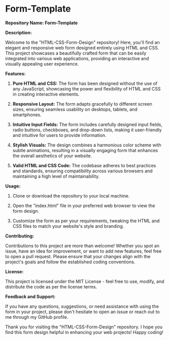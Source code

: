 # Form-Template
**Repository Name: Form-Template**

**Description:**

Welcome to the "HTML-CSS-Form-Design" repository! Here, you'll find an elegant and responsive web form designed entirely using HTML and CSS. This project showcases a beautifully crafted form that can be easily integrated into various web applications, providing an interactive and visually appealing user experience.

**Features:**

1. **Pure HTML and CSS:** The form has been designed without the use of any JavaScript, showcasing the power and flexibility of HTML and CSS in creating interactive elements.

2. **Responsive Layout:** The form adapts gracefully to different screen sizes, ensuring seamless usability on desktops, tablets, and smartphones.

3. **Intuitive Input Fields:** The form includes carefully designed input fields, radio buttons, checkboxes, and drop-down lists, making it user-friendly and intuitive for users to provide information.

4. **Stylish Visuals:** The design combines a harmonious color scheme with subtle animations, resulting in a visually engaging form that enhances the overall aesthetics of your website.

5. **Valid HTML and CSS Code:** The codebase adheres to best practices and standards, ensuring compatibility across various browsers and maintaining a high level of maintainability.

**Usage:**

1. Clone or download the repository to your local machine.

2. Open the "index.html" file in your preferred web browser to view the form design.

3. Customize the form as per your requirements, tweaking the HTML and CSS files to match your website's style and branding.

**Contributing:**

Contributions to this project are more than welcome! Whether you spot an issue, have an idea for improvement, or want to add new features, feel free to open a pull request. Please ensure that your changes align with the project's goals and follow the established coding conventions.

**License:**

This project is licensed under the MIT License - feel free to use, modify, and distribute the code as per the license terms.

**Feedback and Support:**

If you have any questions, suggestions, or need assistance with using the form in your project, please don't hesitate to open an issue or reach out to me through my GitHub profile.

Thank you for visiting the "HTML-CSS-Form-Design" repository. I hope you find this form design helpful in enhancing your web projects! Happy coding!
